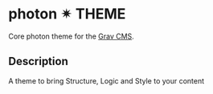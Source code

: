 # photon ✴ THEME

Core photon theme for the [Grav CMS](http://github.com/getgrav/grav).

## Description

A theme to bring Structure, Logic and Style to your content
